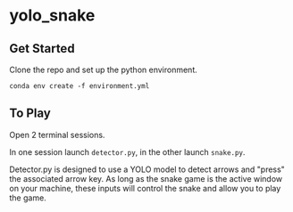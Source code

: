 # yolo_snake

## Get Started

Clone the repo and set up the python environment.

`conda env create -f environment.yml`

## To Play

Open 2 terminal sessions.

In one session launch `detector.py`, in the other launch `snake.py`.

Detector.py is designed to use a YOLO model to detect arrows and "press" the associated arrow key. As long as the snake game is the active window on your machine, these inputs will control the snake and allow you to play the game.
